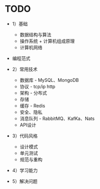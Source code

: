 # TODO



* 1）基础
  * 数据结构与算法
  * 操作系统 + 计算机组成原理
  * 计算机网络
* 编程范式
  
* 2）常用技术
  * 数据库 - MySQL、MongoDB
  * 协议  - tcp/ip http
  * 架构 - 分布式
  * 存储
  * 缓存 - Redis
  * 安全、隐私
  * 消息队列 - RabbitMQ、KafKa、Nats
  * API设计
* 3）代码风格
  * 设计模式
  * 单元测试
  * 规范与重构
* 4）学习能力
* 5）解决问题